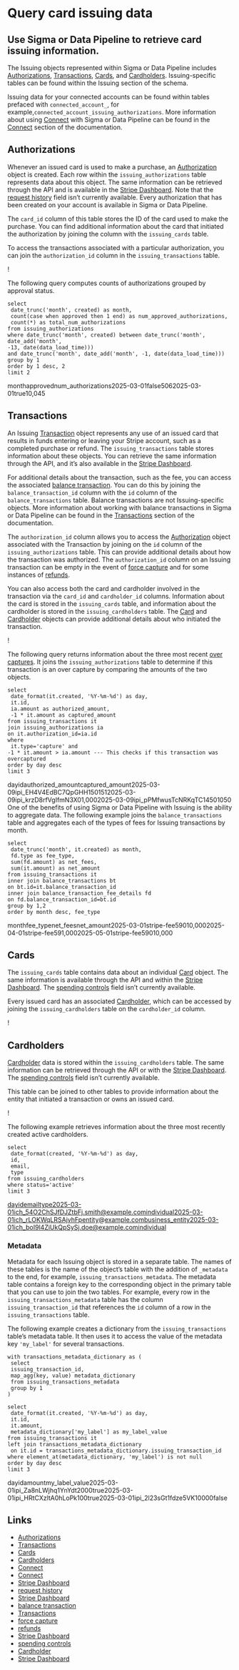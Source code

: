# Query card issuing data

## Use Sigma or Data Pipeline to retrieve card issuing information.

The Issuing objects represented within Sigma or Data Pipeline includes
[Authorizations](https://docs.stripe.com/api/issuing/authorizations/object),
[Transactions](https://docs.stripe.com/api/issuing/transactions/object),
[Cards](https://docs.stripe.com/api/issuing/cards/object), and
[Cardholders](https://docs.stripe.com/api/issuing/cardholders/object).
Issuing-specific tables can be found within the Issuing section of the schema.

Issuing data for your connected accounts can be found within tables prefaced
with `connected_account_`, for
example,`connected_account_issuing_authorizations`. More information about using
[Connect](https://docs.stripe.com/connect) with Sigma or Data Pipeline can be
found in the [Connect](https://docs.stripe.com/stripe-data/query-connect-data)
section of the documentation.

## Authorizations

Whenever an issued card is used to make a purchase, an
[Authorization](https://docs.stripe.com/api/issuing/authorizations/object)
object is created. Each row within the `issuing_authorizations` table represents
data about this object. The same information can be retrieved through the API
and is available in the [Stripe
Dashboard](https://dashboard.stripe.com/test/issuing/authorizations). Note that
the [request
history](https://docs.stripe.com/api/issuing/authorizations/object#issuing_authorization_object-request_history)
field isn’t currently available. Every authorization that has been created on
your account is available in Sigma or Data Pipeline.

The `card_id` column of this table stores the ID of the card used to make the
purchase. You can find additional information about the card that initiated the
authorization by joining the column with the `issuing_cards` table.

To access the transactions associated with a particular authorization, you can
join the `authorization_id` column in the `issuing_transactions` table.

!

The following query computes counts of authorizations grouped by approval
status.

```
select
 date_trunc('month', created) as month,
 count(case when approved then 1 end) as num_approved_authorizations,
 count(*) as total_num_authorizations
from issuing_authorizations
where date_trunc('month', created) between date_trunc('month', date_add('month',
-13, date(data_load_time)))
and date_trunc('month', date_add('month', -1, date(data_load_time)))
group by 1
order by 1 desc, 2
limit 2
```

monthapprovednum_authorizations2025-03-01false5062025-03-01true10,045
## Transactions

An Issuing
[Transaction](https://docs.stripe.com/api/issuing/transactions/object) object
represents any use of an issued card that results in funds entering or leaving
your Stripe account, such as a completed purchase or refund. The
`issuing_transactions` table stores information about these objects. You can
retrieve the same information through the API, and it’s also available in the
[Stripe Dashboard](https://dashboard.stripe.com/test/issuing/transactions).

For additional details about the transaction, such as the fee, you can access
the associated [balance
transaction](https://docs.stripe.com/api#balance_transaction_object). You can do
this by joining the `balance_transaction_id` column with the `id` column of the
`balance_transactions` table. Balance transactions are not Issuing-specific
objects. More information about working with balance transactions in Sigma or
Data Pipeline can be found in the
[Transactions](https://docs.stripe.com/stripe-data/query-transactions) section
of the documentation.

The `authorization_id` column allows you to access the
[Authorization](https://docs.stripe.com/api/issuing/authorizations/object)
object associated with the Transaction by joining on the `id` column of the
`issuing_authorizations` table. This can provide additional details about how
the transaction was authorized. The `authorization_id` column on an Issuing
transaction can be empty in the event of [force
capture](https://docs.stripe.com/issuing/purchases/transactions#handling-other-transactions)
and for some instances of
[refunds](https://docs.stripe.com/issuing/purchases/transactions).

You can also access both the card and cardholder involved in the transaction via
the `card_id` and `cardholder_id` columns. Information about the card is stored
in the `issuing_cards` table, and information about the cardholder is stored in
the `issuing_cardholders` table. The
[Card](https://docs.stripe.com/api/issuing/cards/object) and
[Cardholder](https://docs.stripe.com/api/issuing/cardholders/object) objects can
provide additional details about who initiated the transaction.

!

The following query returns information about the three most recent [over
captures](https://docs.stripe.com/issuing/purchases/transactions#handling-other-transactions).
It joins the `issuing_authorizations` table to determine if this transaction is
an over capture by comparing the amounts of the two objects.

```
select
 date_format(it.created, '%Y-%m-%d') as day,
 it.id,
 ia.amount as authorized_amount,
 -1 * it.amount as captured_amount
from issuing_transactions it
join issuing_authorizations ia
on it.authorization_id=ia.id
where
 it.type='capture' and
-1 * it.amount > ia.amount --- This checks if this transaction was overcaptured
order by day desc
limit 3
```

dayidauthorized_amountcaptured_amount2025-03-09ipi_EH4V4EdBC7QpGHH1501512025-03-09ipi_krzD8rfVgIfmN3X01,0002025-03-09ipi_pPMfwusTcNRKqTC14501050
One of the benefits of using Sigma or Data Pipeline with Issuing is the ability
to aggregate data. The following example joins the `balance_transactions` table
and aggregates each of the types of fees for Issuing transactions by month.

```
select
 date_trunc('month', it.created) as month,
 fd.type as fee_type,
 sum(fd.amount) as net_fees,
 sum(it.amount) as net_amount
from issuing_transactions it
inner join balance_transactions bt
on bt.id=it.balance_transaction_id
inner join balance_transaction_fee_details fd
on fd.balance_transaction_id=bt.id
group by 1,2
order by month desc, fee_type
```

monthfee_typenet_feesnet_amount2025-03-01stripe-fee59010,0002025-04-01stripe-fee591,0002025-05-01stripe-fee59010,000
## Cards

The `issuing_cards` table contains data about an individual
[Card](https://docs.stripe.com/api/issuing/cards/object) object. The same
information is available through the API and within the [Stripe
Dashboard](https://dashboard.stripe.com/test/issuing/cards). The [spending
controls](https://docs.stripe.com/api/issuing/cards/object#issuing_card_object-spending_controls)
field isn’t currently available.

Every issued card has an associated
[Cardholder](https://docs.stripe.com/api/issuing/cardholders), which can be
accessed by joining the `issuing_cardholders` table on the `cardholder_id`
column.

!

## Cardholders

[Cardholder](https://docs.stripe.com/api/issuing/cardholders/object) data is
stored within the `issuing_cardholders` table. The same information can be
retrieved through the API or with the [Stripe
Dashboard](https://dashboard.stripe.com/test/issuing/cardholders). The [spending
controls](https://docs.stripe.com/api/issuing/cards/object#issuing_card_object-spending_controls)
field isn’t currently available.

This table can be joined to other tables to provide information about the entity
that initiated a transaction or owns an issued card.

!

The following example retrieves information about the three most recently
created active cardholders.

```
select
 date_format(created, '%Y-%m-%d') as day,
 id,
 email,
 type
from issuing_cardholders
where status='active'
limit 3
```

dayidemailtype2025-03-01ich_54O2ChSJfDJZtbFj.smith@example.comindividual2025-03-01ich_rLOKWqLRSAjvhFpentity@example.combusiness_entity2025-03-01ich_boI9l4ZiUkQpSySj.doe@example.comindividual
### Metadata

Metadata for each Issuing object is stored in a separate table. The names of
these tables is the name of the object’s table with the addition of `_metadata`
to the end, for example, `issuing_transactions_metadata`. The metadata table
contains a foreign key to the corresponding object in the primary table that you
can use to join the two tables. For example, every row in the
`issuing_transactions_metadata` table has the column `issuing_transaction_id`
that references the `id` column of a row in the `issuing_transactions` table.

The following example creates a dictionary from the `issuing_transactions`
table’s metadata table. It then uses it to access the value of the metadata key
`'my_label'` for several transactions.

```
with transactions_metadata_dictionary as (
 select
 issuing_transaction_id,
 map_agg(key, value) metadata_dictionary
 from issuing_transactions_metadata
 group by 1
)

select
 date_format(it.created, '%Y-%m-%d') as day,
 it.id,
 it.amount,
 metadata_dictionary['my_label'] as my_label_value
from issuing_transactions it
left join transactions_metadata_dictionary
 on it.id = transactions_metadata_dictionary.issuing_transaction_id
where element_at(metadata_dictionary, 'my_label') is not null
order by day desc
limit 3
```

dayidamountmy_label_value2025-03-01ipi_Za8nLWjhq1YnYdt2000true2025-03-01ipi_HRtCXzltA0hLoPk100true2025-03-01ipi_2l23sGt1fdze5VK10000false

## Links

- [Authorizations](https://docs.stripe.com/api/issuing/authorizations/object)
- [Transactions](https://docs.stripe.com/api/issuing/transactions/object)
- [Cards](https://docs.stripe.com/api/issuing/cards/object)
- [Cardholders](https://docs.stripe.com/api/issuing/cardholders/object)
- [Connect](https://docs.stripe.com/connect)
- [Connect](https://docs.stripe.com/stripe-data/query-connect-data)
- [Stripe Dashboard](https://dashboard.stripe.com/test/issuing/authorizations)
- [request
history](https://docs.stripe.com/api/issuing/authorizations/object#issuing_authorization_object-request_history)
- [Stripe Dashboard](https://dashboard.stripe.com/test/issuing/transactions)
- [balance transaction](https://docs.stripe.com/api#balance_transaction_object)
- [Transactions](https://docs.stripe.com/stripe-data/query-transactions)
- [force
capture](https://docs.stripe.com/issuing/purchases/transactions#handling-other-transactions)
- [refunds](https://docs.stripe.com/issuing/purchases/transactions)
- [Stripe Dashboard](https://dashboard.stripe.com/test/issuing/cards)
- [spending
controls](https://docs.stripe.com/api/issuing/cards/object#issuing_card_object-spending_controls)
- [Cardholder](https://docs.stripe.com/api/issuing/cardholders)
- [Stripe Dashboard](https://dashboard.stripe.com/test/issuing/cardholders)